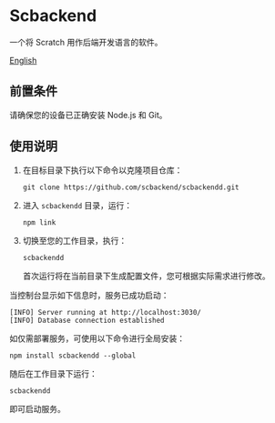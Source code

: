 # Scbackend

一个将 Scratch 用作后端开发语言的软件。

[English](docs/README-EN.md)

## 前置条件
请确保您的设备已正确安装 Node.js 和 Git。

## 使用说明
1. 在目标目录下执行以下命令以克隆项目仓库：
   ```
   git clone https://github.com/scbackend/scbackendd.git
   ```
2. 进入 `scbackendd` 目录，运行：
   ```
   npm link
   ```
3. 切换至您的工作目录，执行：
   ```
   scbackendd
   ```
   首次运行将在当前目录下生成配置文件，您可根据实际需求进行修改。

当控制台显示如下信息时，服务已成功启动：
```
[INFO] Server running at http://localhost:3030/
[INFO] Database connection established
```

如仅需部署服务，可使用以下命令进行全局安装：
```
npm install scbackendd --global
```
随后在工作目录下运行：
```
scbackendd
```
即可启动服务。
